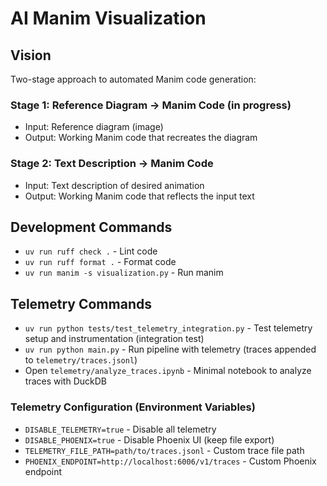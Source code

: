 # AI Manim Visualization

## Vision

Two-stage approach to automated Manim code generation:

### Stage 1: Reference Diagram -> Manim Code (in progress)
- Input: Reference diagram (image)
- Output: Working Manim code that recreates the diagram

### Stage 2: Text Description -> Manim Code
- Input: Text description of desired animation
- Output: Working Manim code that reflects the input text

## Development Commands
- `uv run ruff check .` - Lint code
- `uv run ruff format .` - Format code
- `uv run manim -s visualization.py` - Run manim

## Telemetry Commands
- `uv run python tests/test_telemetry_integration.py` - Test telemetry setup and instrumentation (integration test)
- `uv run python main.py` - Run pipeline with telemetry (traces appended to `telemetry/traces.jsonl`)
- Open `telemetry/analyze_traces.ipynb` - Minimal notebook to analyze traces with DuckDB

### Telemetry Configuration (Environment Variables)
- `DISABLE_TELEMETRY=true` - Disable all telemetry
- `DISABLE_PHOENIX=true` - Disable Phoenix UI (keep file export)
- `TELEMETRY_FILE_PATH=path/to/traces.jsonl` - Custom trace file path
- `PHOENIX_ENDPOINT=http://localhost:6006/v1/traces` - Custom Phoenix endpoint